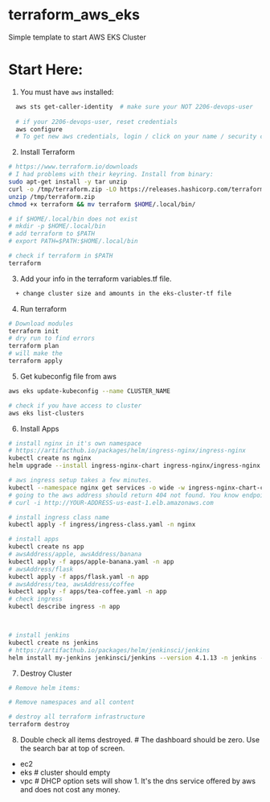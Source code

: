 # terraform_aws_eks
Simple template to start AWS EKS Cluster

# Start Here:
1. You must have `aws` installed:
```sh
  aws sts get-caller-identity  # make sure your NOT 2206-devops-user
  
  # if your 2206-devops-user, reset credentials
  aws configure
  # To get new aws credentials, login / click on your name / security credentials / access keys / create new access key.
```
2. Install Terraform
```sh
# https://www.terraform.io/downloads
# I had problems with their keyring. Install from binary:
sudo apt-get install -y tar unzip
curl -o /tmp/terraform.zip -LO https://releases.hashicorp.com/terraform/1.2.6/terraform_1.2.6_linux_amd64.zip
unzip /tmp/terraform.zip
chmod +x terraform && mv terraform $HOME/.local/bin/

# if $HOME/.local/bin does not exist
# mkdir -p $HOME/.local/bin
# add terraform to $PATH
# export PATH=$PATH:$HOME/.local/bin

# check if terraform in $PATH
terraform
```

3. Add your info in the terraform variables.tf file.
```diff
  + change cluster size and amounts in the eks-cluster-tf file
```

4. Run terraform
```sh
# Download modules
terraform init
# dry run to find errors
terraform plan
# will make the 
terraform apply
```

5. Get kubeconfig file from aws
```sh
aws eks update-kubeconfig --name CLUSTER_NAME

# check if you have access to cluster
aws eks list-clusters
```

6. Install Apps
```sh
# install nginx in it's own namespace
# https://artifacthub.io/packages/helm/ingress-nginx/ingress-nginx
kubectl create ns nginx
helm upgrade --install ingress-nginx-chart ingress-nginx/ingress-nginx --version 4.2.0 -n nginx

# aws ingress setup takes a few minutes.
kubectl --namespace nginx get services -o wide -w ingress-nginx-chart-controller
# going to the aws address should return 404 not found. You know endpoint is working and ingress controller is responding. 
# curl -i http://YOUR-ADDRESS-us-east-1.elb.amazonaws.com

# install ingress class name
kubectl apply -f ingress/ingress-class.yaml -n nginx

# install apps
kubectl create ns app
# awsAddress/apple, awsAddress/banana
kubectl apply -f apps/apple-banana.yaml -n app
# awsAddress/flask
kubectl apply -f apps/flask.yaml -n app
# awsAddress/tea, awsAddress/coffee
kubectl apply -f apps/tea-coffee.yaml -n app
# check ingress
kubectl describe ingress -n app



# install jenkins
kubectl create ns jenkins
# https://artifacthub.io/packages/helm/jenkinsci/jenkins
helm install my-jenkins jenkinsci/jenkins --version 4.1.13 -n jenkins -f jenkins/jenkins.yaml


```


7. Destroy Cluster
```sh
# Remove helm items:

# Remove namespaces and all content

# destroy all terraform infrastructure
terraform destroy
```

8. Double check all items destroyed. # The dashboard should be zero. Use the search bar at top of screen.
  - ec2
  - eks  # cluster should empty
  - vpc  # DHCP option sets will show 1. It's the dns service offered by aws and does not cost any money.